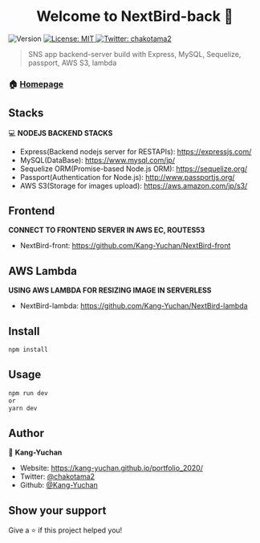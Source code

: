 <h1 align="center">Welcome to NextBird-back 👋</h1>
<p>
  <img alt="Version" src="https://img.shields.io/badge/version-1.0.0-blue.svg?cacheSeconds=2592000" />
  <a href="#" target="_blank">
    <img alt="License: MIT" src="https://img.shields.io/badge/License-MIT-yellow.svg" />
  </a>
  <a href="https://twitter.com/chakotama2" target="_blank">
    <img alt="Twitter: chakotama2" src="https://img.shields.io/twitter/follow/chakotama2.svg?style=social" />
  </a>
</p>

> SNS app backend-server build with Express, MySQL, Sequelize, passport, AWS S3, lambda

### 🏠 [Homepage](https://github.com/Kang-Yuchan/NextBird-back)

## Stacks

💻 **NODEJS BACKEND STACKS**

- Express(Backend nodejs server for RESTAPIs): https://expressjs.com/
- MySQL(DataBase): https://www.mysql.com/jp/
- Sequelize ORM(Promise-based Node.js ORM): https://sequelize.org/
- Passport(Authentication for Node.js): http://www.passportjs.org/
- AWS S3(Storage for images upload): https://aws.amazon.com/jp/s3/

## Frontend

**CONNECT TO FRONTEND SERVER IN AWS EC, ROUTES53**

* NextBird-front: https://github.com/Kang-Yuchan/NextBird-front

## AWS Lambda

**USING AWS LAMBDA FOR RESIZING IMAGE IN SERVERLESS**

* NextBird-lambda: https://github.com/Kang-Yuchan/NextBird-lambda

## Install

```sh
npm install
```

## Usage

```sh
npm run dev
or
yarn dev
```

## Author

👤 **Kang-Yuchan**

- Website: https://kang-yuchan.github.io/portfolio_2020/
- Twitter: [@chakotama2](https://twitter.com/chakotama2)
- Github: [@Kang-Yuchan](https://github.com/Kang-Yuchan)

## Show your support

Give a ⭐️ if this project helped you!

